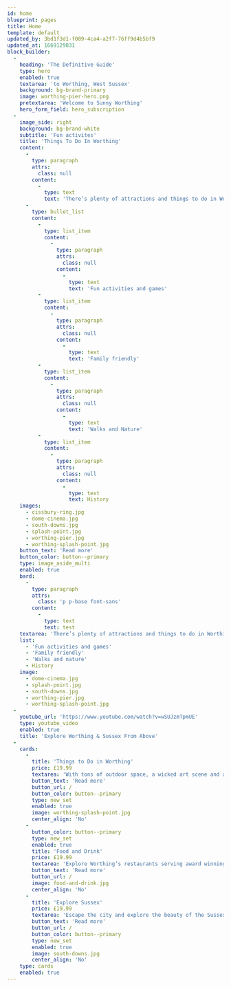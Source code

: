```yaml
---
id: home
blueprint: pages
title: Home
template: default
updated_by: 3bd1f3d1-f089-4ca4-a2f7-76ff9d4b5bf9
updated_at: 1669129831
block_builder:
  -
    heading: 'The Definitive Guide'
    type: hero
    enabled: true
    textarea: 'to Worthing, West Sussex'
    background: bg-brand-primary
    image: worthing-pier-hero.png
    pretextarea: 'Welcome to Sunny Worthing'
    hero_form_field: hero_subscription
  -
    image_side: right
    background: bg-brand-white
    subtitle: 'Fun activites'
    title: 'Things To Do In Worthing'
    content:
      -
        type: paragraph
        attrs:
          class: null
        content:
          -
            type: text
            text: 'There’s plenty of attractions and things to do in Worthing and the surrounding areas.'
      -
        type: bullet_list
        content:
          -
            type: list_item
            content:
              -
                type: paragraph
                attrs:
                  class: null
                content:
                  -
                    type: text
                    text: 'Fun activities and games'
          -
            type: list_item
            content:
              -
                type: paragraph
                attrs:
                  class: null
                content:
                  -
                    type: text
                    text: 'Family friendly'
          -
            type: list_item
            content:
              -
                type: paragraph
                attrs:
                  class: null
                content:
                  -
                    type: text
                    text: 'Walks and Nature'
          -
            type: list_item
            content:
              -
                type: paragraph
                attrs:
                  class: null
                content:
                  -
                    type: text
                    text: History
    images:
      - cissbury-ring.jpg
      - dome-cinema.jpg
      - south-downs.jpg
      - splash-point.jpg
      - worthing-pier.jpg
      - worthing-splash-point.jpg
    button_text: 'Read more'
    button_color: button--primary
    type: image_aside_multi
    enabled: true
    bard:
      -
        type: paragraph
        attrs:
          class: 'p p-base font-sans'
        content:
          -
            type: text
            text: test
    textarea: 'There’s plenty of attractions and things to do in Worthing and the surrounding areas.'
    list:
      - 'Fun activities and games'
      - 'Family friendly'
      - 'Walks and nature'
      - History
    image:
      - dome-cinema.jpg
      - splash-point.jpg
      - south-downs.jpg
      - worthing-pier.jpg
      - worthing-splash-point.jpg
  -
    youtube_url: 'https://www.youtube.com/watch?v=wSUJzmTpmUE'
    type: youtube_video
    enabled: true
    title: 'Explore Worthing & Sussex From Above'
  -
    cards:
      -
        title: 'Things to Do in Worthing'
        price: £19.99
        textarea: 'With tons of outdoor space, a wicked art scene and a rich history – what’s not to love about Worthing!'
        button_text: 'Read more'
        button_url: /
        button_color: button--primary
        type: new_set
        enabled: true
        image: worthing-splash-point.jpg
        center_align: 'No'
      -
        button_color: button--primary
        type: new_set
        enabled: true
        title: 'Food and Drink'
        price: £19.99
        textarea: 'Explore Worthing’s restaurants serving award winning food. We have lots of cafés, bars, and pubs too…'
        button_text: 'Read more'
        button_url: /
        image: food-and-drink.jpg
        center_align: 'No'
      -
        title: 'Explore Sussex'
        price: £19.99
        textarea: 'Escape the city and explore the beauty of the Sussex countryside, coastline and surrounding areas…'
        button_text: 'Read more'
        button_url: /
        button_color: button--primary
        type: new_set
        enabled: true
        image: south-downs.jpg
        center_align: 'No'
    type: cards
    enabled: true
---
```

